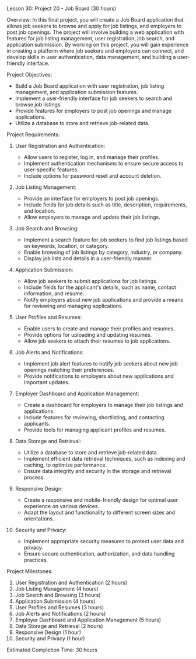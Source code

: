 Lesson 30: Project 20 - Job Board (30 hours)

Overview:
In this final project, you will create a Job Board application that allows job seekers to browse and apply for job listings, and employers to post job openings. The project will involve building a web application with features for job listing management, user registration, job search, and application submission. By working on this project, you will gain experience in creating a platform where job seekers and employers can connect, and develop skills in user authentication, data management, and building a user-friendly interface.

Project Objectives:
- Build a Job Board application with user registration, job listing management, and application submission features.
- Implement a user-friendly interface for job seekers to search and browse job listings.
- Provide features for employers to post job openings and manage applications.
- Utilize a database to store and retrieve job-related data.

Project Requirements:
1. User Registration and Authentication:
   - Allow users to register, log in, and manage their profiles.
   - Implement authentication mechanisms to ensure secure access to user-specific features.
   - Include options for password reset and account deletion.

2. Job Listing Management:
   - Provide an interface for employers to post job openings.
   - Include fields for job details such as title, description, requirements, and location.
   - Allow employers to manage and update their job listings.

3. Job Search and Browsing:
   - Implement a search feature for job seekers to find job listings based on keywords, location, or category.
   - Enable browsing of job listings by category, industry, or company.
   - Display job lists and details in a user-friendly manner.

4. Application Submission:
   - Allow job seekers to submit applications for job listings.
   - Include fields for the applicant's details, such as name, contact information, and resume.
   - Notify employers about new job applications and provide a means for reviewing and managing applications.

5. User Profiles and Resumes:
   - Enable users to create and manage their profiles and resumes.
   - Provide options for uploading and updating resumes.
   - Allow job seekers to attach their resumes to job applications.

6. Job Alerts and Notifications:
   - Implement job alert features to notify job seekers about new job openings matching their preferences.
   - Provide notifications to employers about new applications and important updates.

7. Employer Dashboard and Application Management:
   - Create a dashboard for employers to manage their job listings and applications.
   - Include features for reviewing, shortlisting, and contacting applicants.
   - Provide tools for managing applicant profiles and resumes.

8. Data Storage and Retrieval:
   - Utilize a database to store and retrieve job-related data.
   - Implement efficient data retrieval techniques, such as indexing and caching, to optimize performance.
   - Ensure data integrity and security in the storage and retrieval process.

9. Responsive Design:
   - Create a responsive and mobile-friendly design for optimal user experience on various devices.
   - Adapt the layout and functionality to different screen sizes and orientations.

10. Security and Privacy:
    - Implement appropriate security measures to protect user data and privacy.
    - Ensure secure authentication, authorization, and data handling practices.

Project Milestones:
1. User Registration and Authentication (2 hours)
2. Job Listing Management (4 hours)
3. Job Search and Browsing (3 hours)
4. Application Submission (4 hours)
5. User Profiles and Resumes (3 hours)
6. Job Alerts and Notifications (2 hours)
7. Employer Dashboard and Application Management (5 hours)
8. Data Storage and Retrieval (2 hours)
9. Responsive Design (1 hour)
10. Security and Privacy (1 hour)

Estimated Completion Time: 30 hours